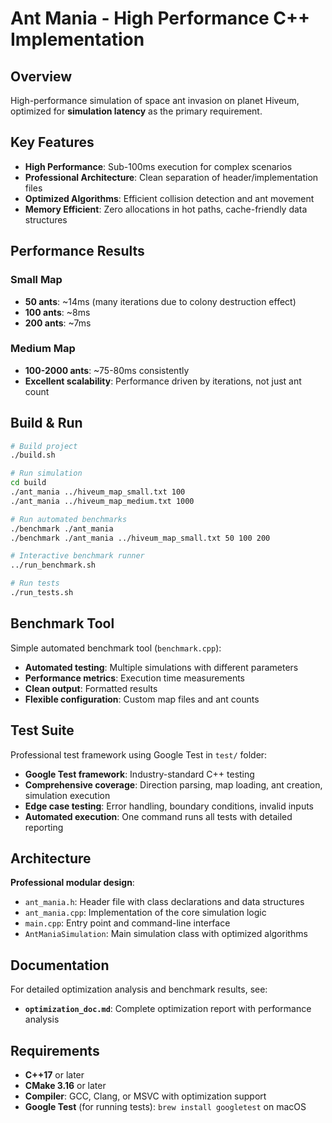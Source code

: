 # Ant Mania - High Performance C++ Implementation

## Overview
High-performance simulation of space ant invasion on planet Hiveum, optimized for **simulation latency** as the primary requirement.

## Key Features
- **High Performance**: Sub-100ms execution for complex scenarios
- **Professional Architecture**: Clean separation of header/implementation files
- **Optimized Algorithms**: Efficient collision detection and ant movement
- **Memory Efficient**: Zero allocations in hot paths, cache-friendly data structures

## Performance Results

### Small Map 
- **50 ants**: ~14ms (many iterations due to colony destruction effect)
- **100 ants**: ~8ms 
- **200 ants**: ~7ms

### Medium Map 
- **100-2000 ants**: ~75-80ms consistently
- **Excellent scalability**: Performance driven by iterations, not just ant count

## Build & Run

```bash
# Build project
./build.sh

# Run simulation
cd build
./ant_mania ../hiveum_map_small.txt 100
./ant_mania ../hiveum_map_medium.txt 1000

# Run automated benchmarks
./benchmark ./ant_mania
./benchmark ./ant_mania ../hiveum_map_small.txt 50 100 200

# Interactive benchmark runner
../run_benchmark.sh

# Run tests
./run_tests.sh
```

## Benchmark Tool

Simple automated benchmark tool (`benchmark.cpp`):
- **Automated testing**: Multiple simulations with different parameters
- **Performance metrics**: Execution time measurements
- **Clean output**: Formatted results
- **Flexible configuration**: Custom map files and ant counts

## Test Suite

Professional test framework using Google Test in `test/` folder:
- **Google Test framework**: Industry-standard C++ testing
- **Comprehensive coverage**: Direction parsing, map loading, ant creation, simulation execution
- **Edge case testing**: Error handling, boundary conditions, invalid inputs
- **Automated execution**: One command runs all tests with detailed reporting

## Architecture

**Professional modular design**:
- `ant_mania.h`: Header file with class declarations and data structures
- `ant_mania.cpp`: Implementation of the core simulation logic  
- `main.cpp`: Entry point and command-line interface
- `AntManiaSimulation`: Main simulation class with optimized algorithms

## Documentation

For detailed optimization analysis and benchmark results, see:
- **`optimization_doc.md`**: Complete optimization report with performance analysis

## Requirements

- **C++17** or later
- **CMake 3.16** or later
- **Compiler**: GCC, Clang, or MSVC with optimization support
- **Google Test** (for running tests): `brew install googletest` on macOS
